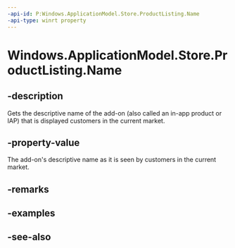 ```yaml
---
-api-id: P:Windows.ApplicationModel.Store.ProductListing.Name
-api-type: winrt property
---
```


<!-- Property syntax
public string Name { get; }
-->

# Windows.ApplicationModel.Store.ProductListing.Name

## -description
Gets the descriptive name of the add-on (also called an in-app product or IAP) that is displayed customers in the current market.

## -property-value
The add-on's descriptive name as it is seen by customers in the current market.

## -remarks

## -examples

## -see-also

